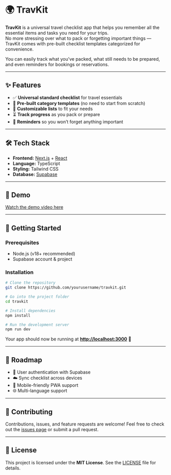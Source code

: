 # 🌍 TravKit

**TravKit** is a universal travel checklist app that helps you remember all the essential items and tasks you need for your trips.  
No more stressing over what to pack or forgetting important things — TravKit comes with pre-built checklist templates categorized for convenience.  

You can easily track what you’ve packed, what still needs to be prepared, and even reminders for bookings or reservations.  

---

## ✨ Features

- ✅ **Universal standard checklist** for travel essentials  
- 📂 **Pre-built category templates** (no need to start from scratch)  
- 📝 **Customizable lists** to fit your needs  
- ⏳ **Track progress** as you pack or prepare  
- 🔔 **Reminders** so you won’t forget anything important  

---

## 🛠 Tech Stack

- **Frontend:** [Next.js](https://nextjs.org/) + [React](https://react.dev/)  
- **Language:** TypeScript  
- **Styling:** Tailwind CSS  
- **Database:** [Supabase](https://supabase.com/)  

---

## 🎥 Demo

[Watch the demo video here](#) <!-- replace # with your video link -->

---

## 🚀 Getting Started

### Prerequisites
- Node.js (v18+ recommended)  
- Supabase account & project  

### Installation

```bash
# Clone the repository
git clone https://github.com/yourusername/travkit.git

# Go into the project folder
cd travkit

# Install dependencies
npm install

# Run the development server
npm run dev
````

Your app should now be running at **[http://localhost:3000](http://localhost:3000)** 🎉

---

## 📌 Roadmap

* 🔐 User authentication with Supabase
* ☁️ Sync checklist across devices
* 📱 Mobile-friendly PWA support
* 🌐 Multi-language support

---

## 🤝 Contributing

Contributions, issues, and feature requests are welcome!
Feel free to check out the [issues page](../../issues) or submit a pull request.

---

## 📜 License

This project is licensed under the **MIT License**.
See the [LICENSE](./LICENSE) file for details.

